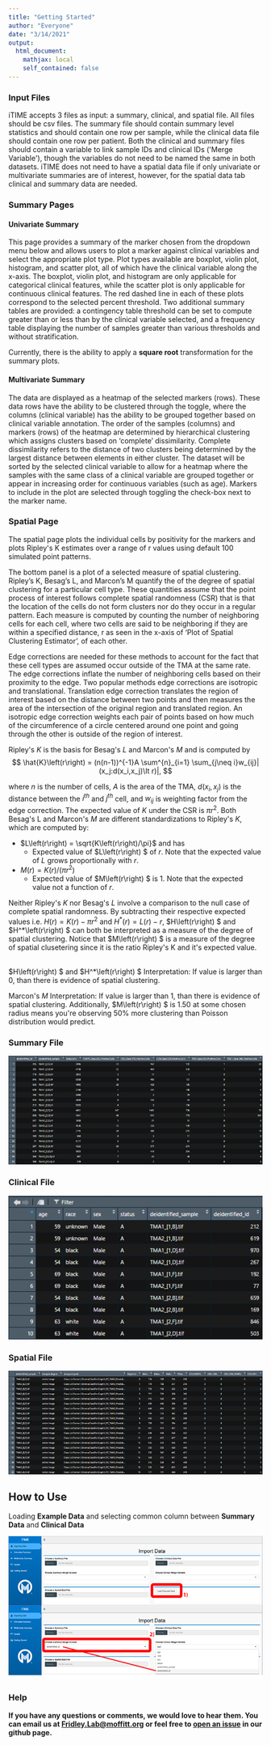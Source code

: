 ```yaml
---
title: "Getting Started"
author: "Everyone"
date: "3/14/2021"
output: 
  html_document:
    mathjax: local
    self_contained: false
---
```




### Input Files

iTIME accepts 3 files as input: a summary, clinical, and spatial file. All files should be csv files. The summary file should contain summary level statistics and should contain one row per sample, while the clinical data file should contain one row per patient. Both the clinical and summary files should contain a variable to link sample IDs and clinical IDs ('Merge Variable'), though the variables do not need to be named the same in both datasets. iTIME does not need to have a spatial data file if only univariate or multivariate summaries are of interest, however, for the spatial data tab clinical and summary data are needed.

### Summary Pages

#### Univariate Summary

This page provides a summary of the marker chosen from the dropdown menu below and allows users to plot a marker against clinical variables and select the appropriate plot type. Plot types available are boxplot, violin plot, histogram, and scatter plot, all of which have the clinical variable along the x-axis. The boxplot, violin plot, and histogram are only applicable for categorical clinical features, while the scatter plot is only applicable for continuous clinical features. The red dashed line in each of these plots correspond to the selected percent threshold. Two additional summary tables are provided: a contingency table threshold can be set to compute greater than or less than by the clinical variable selected, and a frequency table displaying the number of samples greater than various thresholds and without stratification.

Currently, there is the ability to apply a **square root** transformation for the summary plots.

#### Multivariate Summary

The data are displayed as a heatmap of the selected markers (rows). These data rows have the ability to be clustered through the toggle, where the columns (clinical variable) has the ability to be grouped together based on clinical variable annotation. The order of the samples (columns) and markers (rows) of the heatmap are determined by hierarchical clustering which assigns clusters based on ‘complete’ dissimilarity. Complete dissimilarity refers to the distance of two clusters being determined by the largest distance between elements in either cluster.  The dataset will be sorted by the selected clinical variable to allow for a heatmap where the samples with the same class of a clinical variable are grouped together or appear in increasing order for continuous variables (such as age). Markers to include in the plot are selected through toggling the check-box next to the marker name.

### Spatial Page

The spatial page plots the individual cells by positivity for the markers and plots Ripley's K estimates over a range of r values using default 100 simulated point patterns.

The bottom panel is a plot of a selected measure of spatial clustering. Ripley’s K, Besag’s L, and Marcon’s M quantify the of the degree of spatial clustering for a particular cell type.  These quantities assume that the point process of interest follows complete spatial randomness (CSR) that is that the location of the cells do not form clusters nor do they occur in a regular pattern. Each measure is computed by counting the number of neighboring cells for each cell, where two cells are said to be neighboring if they are within a specified distance, r as seen in the x-axis of ‘Plot of Spatial Clustering Estimator’, of each other. 

Edge corrections are needed for these methods to account for the fact that these cell types are assumed occur outside of the TMA at the same rate. The edge corrections inflate the number of neighboring cells based on their proximity to the edge. Two popular methods edge corrections are isotropic and translational. Translation edge correction translates the region of interest based on the distance between two points and then measures the area of the intersection of the original region and translated region. An isotropic edge correction weights each pair of points based on how much of the circumference of a circle centered around one point and going through the other is outside of the region of interest.

Ripley's $K$ is the basis for Besag's $L$ and Marcon's $M$ and is computed by
$$
\hat{K}\left(r\right) = (n(n-1))^{-1}A \sum^{n}_{i=1} \sum_{j\neq i}w_{ij}|(x_j:d(x_i,x_j)\lt r)|,
$$

where $n$ is the number of cells, $A$ is the area of the TMA, $d(x_i,x_j)$ is the distance between the $i^{th}$ and $j^{th}$ cell, and $w_{ij}$ is weighting factor from the edge correction. The expected value of $K$ under the CSR is $\pi r^2$. Both Besag's L and Marcon's $M$ are different standardizations to Ripley's $K$, which are computed by:

* $L\left(r\right) = \sqrt{K\left(r\right)/\pi}$ and has 
  + Expected value of $L\left(r\right) $ of $r$. Note that the expected value of $L$ grows proportionally with $r$.
* $M\left(r\right) = K\left(r\right)/(\pi r^2)$
  + Expected value of $M\left(r\right) $ is 1. Note that the expected value not a function of $r$.

Neither Ripley's $K$ nor Besag's $L$ involve a comparison to the null case of complete spatial randomness. By subtracting their respective expected values i.e. $H\left(r\right)  = K\left(r\right) -\pi r^2$ and $H^*\left(r\right)  = L\left(r\right)  - r$, $H\left(r\right) $ and $H^*\left(r\right) $ can both be interpreted as a measure of the degree of spatial clustering. Notice that $M\left(r\right) $ is a measure of the degree of spatial clusetering since it is the ratio Ripley's K and it's expected value.  

<!-- ```{r, modified_ripleys, echo=F, fig.align='center'} -->

<!-- tbl = data.frame("Metric" = c("Besag's L","Marcon's M"), -->
<!--                  "Formula" = c("$L\\left(r\\right) = \\sqrt{K\\left(r\\right)/\\pi}$", "$M\\left(r\\right) = K\\left(r\\right)/(\\pi r^2)$"), -->
<!--                  "Expected Value" = c("$r$", "1"), -->
<!--                  "Formula Displayed in Plot" = c("$L\\left(r\\right) - r$","$M\\left(r\\right)$")) -->

<!-- colnames(tbl) = c("Metric","Formula","Expected Value","Formula Displayed in Plot") -->
<!-- knitr::kable( tbl, escape = F, align = 'c', format = 'html')  %>% -->
<!--   kableExtra::kable_styling(position = "center", protect_latex = FALSE, latex_options = 'basic') -->
<!-- ``` -->

<br/>
$H\left(r\right) $ and $H^*\left(r\right) $ Interpretation: If value is larger than 0, than there is evidence of spatial clustering.

Marcon's $M$ Interpretation: If value is larger than 1, than there is evidence of spatial clustering. Additionally, $M\left(r\right) $ is 1.50 at some chosen radius means you're observing 50% more clustering than Poisson distribution would predict.

### Summary File

![Summary File Example](GettingStarted_images/example_summary_data_format.png)

### Clinical File

![Clinical File Example](GettingStarted_images/example_clinical_data_format.png)

### Spatial File

![Spatial File Example](GettingStarted_images/example_spatial_data_format.png)

## How to Use

Loading **Example Data** and selecting common column between **Summary Data** and **Clinical Data**

![Loading Data Help](GettingStarted_images/load_data_help.png)

### Help

**If you have any questions or comments, we would love to hear them. You can email us at [Fridley.Lab@moffitt.org](mailto:Fridley.Lab@moffitt.org) or feel free to [open an issue](https://github.com/FridleyLab/iTIME/issues) in our github page.**
